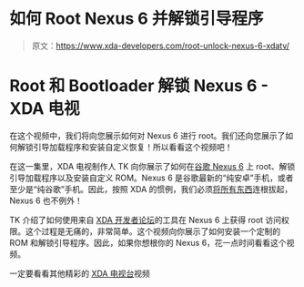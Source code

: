 # 如何 Root Nexus 6 并解锁引导程序

> 原文：<https://www.xda-developers.com/root-unlock-nexus-6-xdatv/>

# Root 和 Bootloader 解锁 Nexus 6 - XDA 电视

在这个视频中，我们将向您展示如何对 Nexus 6 进行 root。我们还向您展示了如何解锁引导加载程序和安装自定义恢复！所以看看这个视频吧！

在这一集里，XDA 电视制作人 TK 向你展示了如何在[谷歌 Nexus 6](http://forum.xda-developers.com/nexus-6) 上 root、解锁引导加载程序以及安装自定义 ROM。Nexus 6 是谷歌最新的“纯安卓”手机，或者至少是“纯谷歌”手机。因此，按照 XDA 的惯例，我们必须[将所有东西](http://www.xda-developers.com/android/this-is-why-xda-developers-com-roots-android-xda-developer-tv/)连根拔起，Nexus 6 也不例外！

TK 介绍了如何使用来自 [XDA 开发者论坛](http://forum.xda-developers.com/nexus-6/general/how-to-nexus-6-one-beginners-guide-t2948481)的工具在 Nexus 6 上获得 root 访问权限。这个过程是无痛的，非常简单。这个视频向你展示了如何安装一个定制的 ROM 和解锁引导程序。因此，如果你想根你的 Nexus 6，花一点时间看看这个视频。

一定要看看其他精彩的 [XDA 电视台](http://www.xda-developers.com/xda-tv/ "XDA Developer TV")视频